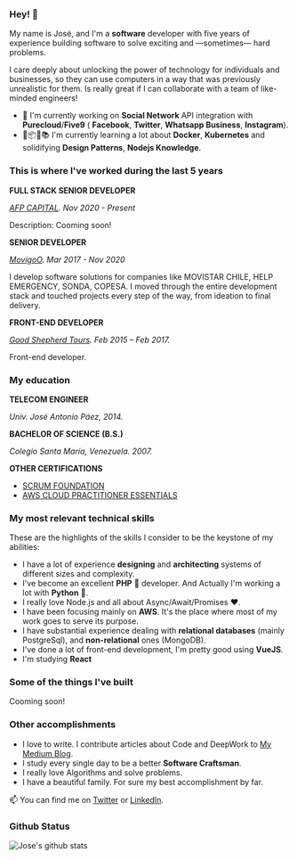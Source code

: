 ### Hey! 👋

My name is José, and I'm a **software** developer with five years of experience building software to solve exciting and —sometimes— hard problems.

I care deeply about unlocking the power of technology for individuals and businesses, so they can use computers in a way that was previously unrealistic for them. Is really great if I can collaborate with a team of like-minded engineers!

- 🔭 I'm currently working on **Social Network** API integration with **Purecloud**/**Five9** ( **Facebook**, **Twitter**, **Whatsapp Business**, **Instagram**).
- 🐳📦🎶📚 I'm currently learning a lot about **Docker**, **Kubernetes** and solidifying **Design Patterns**, **Nodejs Knowledge**.

### This is where I've worked during the last 5 years

**FULL STACK SENIOR DEVELOPER**

_[AFP CAPITAL](https://www.afpcapital.cl/default.html). Nov 2020 - Present_

Description: Cooming soon!

**SENIOR DEVELOPER**

_[MovigoO](https://movigoo.com/). Mar 2017 - Nov 2020_

I develop software solutions for companies like MOVISTAR CHILE, HELP EMERGENCY, SONDA, COPESA. I moved through the entire development stack and touched projects every step of the way, from ideation to final delivery.

**FRONT-END DEVELOPER**

_[Good Shepherd Tours](www.goodshepherdtour.com). Feb 2015 – Feb 2017._

Front-end developer.

### My education

**TELECOM ENGINEER**

_Univ. José Antonio Páez, 2014._

**BACHELOR OF SCIENCE (B.S.)**

_Colegio Santa María, Venezuela. 2007._

**OTHER CERTIFICATIONS**

* [SCRUM FOUNDATION](images/scrum_foundation.png)
* [AWS CLOUD PRACTITIONER ESSENTIALS](images/aws_cloud_practitiones_essentials.png)

### My most relevant technical skills

These are the highlights of the skills I consider to be the keystone of my abilities:

* I have a lot of experience **designing** and **architecting** systems of different sizes and complexity.
* I've become an excellent **PHP** 🐘 developer. And Actually I'm working a lot with **Python** 🐍.
* I really love Node.js and all about Async/Await/Promises ❤️. 
* I have been focusing mainly on **AWS**. It's the place where most of my work goes to serve its purpose.
* I have substantial experience dealing with **relational databases** (mainly PostgreSql), and **non-relational** ones (MongoDB).
* I've done a lot of front-end development, I'm pretty good using **VueJS**.
* I'm studying **React**

### Some of the things I've built

Cooming soon!

### Other accomplishments

* I love to write. I contribute articles about Code and DeepWork to [My Medium Blog](https://medium.com/@jocon16).
* I study every single day to be a better **Software Craftsman**.
* I really love Algorithms and solve problems.
* I have a beautiful family. For sure my best accomplishment by far.

📫  You can find me on [Twitter](https://twitter.com/Jocon16) or [LinkedIn](https://www.linkedin.com/in/jos%C3%A9-contreras-631941102/).

### Github Status

![Jose's github stats](https://github-readme-stats.vercel.app/api?username=jovicon&show_icons=true&theme=highcontrast)


